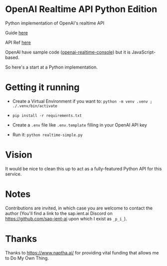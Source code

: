 # OpenAI Realtime API Python Edition

Python implementation of OpenAI's realtime API

Guide [here](https://platform.openai.com/docs/guides/realtime)

API Ref [here](https://platform.openai.com/docs/api-reference/realtime-client-events)

OpenAI have sample code ([openai-realtime-console](https://github.com/openai/openai-realtime-console)) but it is JavaScript-based.

So here's a start at a Python implementation.


# Getting it running

- Create a Virtual Environment if you want to: `python -m venv .venv ;  ./.venv/bin/activate`

- `pip install -r requirements.txt`

- Create a `.env` file like `.env.template` filling in your OpenAI API key

- Run it: `python realtime-simple.py`


# Vision

It would be nice to clean this up to act as a fully-featured Python API for this service.


# Notes

Contributions are invited, in which case you are welcome to contact the author (You'll find a link to the sap.ient.ai Discord on https://github.com/sap-ient-ai upon which I exist as `_p_i_`).


# Thanks

Thanks to https://www.naptha.ai/ for providing vital funding that allows me to Do My Own Thing.
